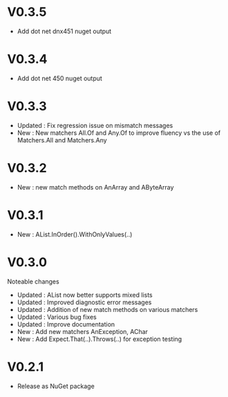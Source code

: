 V0.3.5
===

* Add dot net dnx451 nuget output

V0.3.4
===

* Add dot net 450 nuget output

V0.3.3
===

* Updated : Fix regression issue on mismatch messages
* New : New matchers All.Of and Any.Of to improve fluency vs the use of Matchers.All and Matchers.Any

V0.3.2
===

* New : new match methods on AnArray and AByteArray

V0.3.1
====

* New : AList.InOrder().WithOnlyValues(..)

V0.3.0
====

Noteable changes

* Updated : AList now better supports mixed lists
* Updated : Improved diagnostic error messages
* Updated : Addition of new match methods on various matchers 
* Updated : Various bug fixes
* Updated : Improve documentation
* New : Add new matchers AnException, AChar
* New : Add Expect.That(..).Throws(..) for exception testing

V0.2.1
====

* Release as NuGet package


